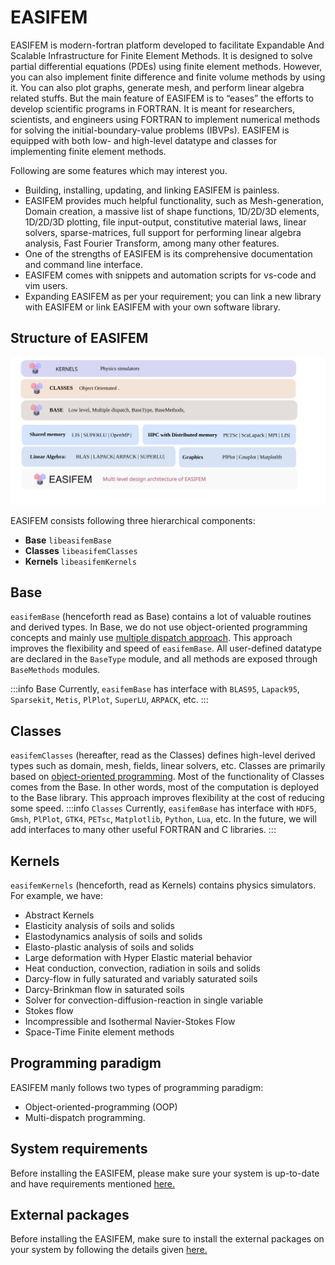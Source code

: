 # EASIFEM

EASIFEM is modern-fortran platform developed to facilitate Expandable And Scalable Infrastructure for Finite Element Methods. It is designed to solve partial differential equations (PDEs) using finite element methods. However, you can also implement finite difference and finite volume methods by using it. You can also plot graphs, generate mesh, and perform linear algebra related stuffs. But the main feature of EASIFEM is to “eases” the efforts to develop scientific programs in FORTRAN. It is meant for researchers, scientists, and engineers using FORTRAN to implement numerical methods for solving the initial-boundary-value problems (IBVPs). EASIFEM is equipped with both low- and high-level datatype and classes for implementing finite element methods.

Following are some features which may interest you.

- Building, installing, updating, and linking EASIFEM is painless.
- EASIFEM provides much helpful functionality, such as Mesh-generation, Domain creation, a massive list of shape functions, 1D/2D/3D elements, 1D/2D/3D plotting, file input-output, constitutive material laws, linear solvers, sparse-matrices, full support for performing linear algebra analysis, Fast Fourier Transform, among many other features.
- One of the strengths of EASIFEM is its comprehensive documentation and command line interface.
- EASIFEM comes with snippets and automation scripts for vs-code and vim users.
- Expanding EASIFEM as per your requirement; you can link a new library with EASIFEM or link EASIFEM with your own software library.

## Structure of EASIFEM

![](./what-is-easifem.svg)

EASIFEM consists following three hierarchical components:

- **Base** `libeasifemBase`
- **Classes** `libeasifemClasses`
- **Kernels** `libeasifemKernels`

## Base

`easifemBase` (henceforth read as Base) contains a lot of valuable routines and derived types. In Base, we do not use object-oriented programming concepts and mainly use [multiple dispatch approach](https://en.wikipedia.org/wiki/Multiple_dispatch). This approach improves the flexibility and speed of `easifemBase`. All user-defined datatype are declared in the `BaseType` module, and all methods are exposed through `BaseMethods` modules.

:::info Base
Currently, `easifemBase` has interface with `BLAS95`, `Lapack95`, `Sparsekit`, `Metis`, `PlPlot`, `SuperLU`, `ARPACK`, etc.
:::

## Classes

`easifemClasses` (hereafter, read as the Classes) defines high-level derived types such as domain, mesh, fields, linear solvers, etc. Classes are primarily based on [object-oriented programming](https://en.wikipedia.org/wiki/Object-oriented_programming). Most of the functionality of Classes comes from the Base. In other words, most of the computation is deployed to the Base library. This approach improves flexibility at the cost of reducing some speed.
:::info `Classes`
Currently, `easifemBase` has interface with `HDF5`, `Gmsh`, `PlPlot`, `GTK4`, `PETsc`, `Matplotlib`, `Python`, `Lua`, etc. In the future, we will add interfaces to many other useful FORTRAN and C libraries.
:::

## Kernels

`easifemKernels` (henceforth, read as Kernels) contains physics simulators. For example, we have:

- Abstract Kernels
- Elasticity analysis of soils and solids
- Elastodynamics analysis of soils and solids
- Elasto-plastic analysis of soils and solids
- Large deformation with Hyper Elastic material behavior
- Heat conduction, convection, radiation in soils and solids
- Darcy-flow in fully saturated and variably saturated soils
- Darcy-Brinkman flow in saturated soils
- Solver for convection-diffusion-reaction in single variable
- Stokes flow
- Incompressible and Isothermal Navier-Stokes Flow
- Space-Time Finite element methods

## Programming paradigm

EASIFEM manly follows two types of programming paradigm:

- Object-oriented-programming (OOP)
- Multi-dispatch programming.

## System requirements

Before installing the EASIFEM, please make sure your system is up-to-date and have requirements mentioned [here.](./SystemRequirements.md)

## External packages

Before installing the EASIFEM, make sure to install the external packages on your system by following the details given [here.](./SystemRequirements.md)
